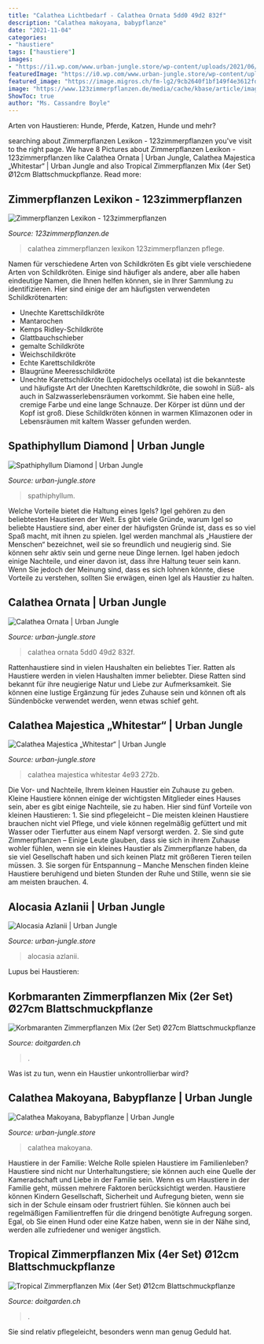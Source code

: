 ```yaml
---
title: "Calathea Lichtbedarf - Calathea Ornata 5dd0 49d2 832f"
description: "Calathea makoyana, babypflanze"
date: "2021-11-04"
categories:
- "haustiere"
tags: ["haustiere"]
images:
- "https://i1.wp.com/www.urban-jungle.store/wp-content/uploads/2021/06/196758371_315263430259777_2033399355899771181_n.jpg?resize=1536%2C1536&amp;ssl=1"
featuredImage: "https://i0.wp.com/www.urban-jungle.store/wp-content/uploads/2020/04/53571E1E-272B-4E93-8C0C-945BFB92AE13-scaled.jpeg?fit=2560%2C2560&amp;ssl=1"
featured_image: "https://image.migros.ch/fm-lg2/9cb2640f1bf149f4e3612fd32559c6dc7b058e5c/korbmaranten-zimmerpflanzen-mix-2er-set-o27cm-blattschmuckpf.jpg"
image: "https://www.123zimmerpflanzen.de/media/cache/kbase/article/image/240x240_co_ar_tr_85/Calathea_.jpg"
ShowToc: true
author: "Ms. Cassandre Boyle"
---
```



Arten von Haustieren: Hunde, Pferde, Katzen, Hunde und mehr?

	

		
searching about Zimmerpflanzen Lexikon - 123zimmerpflanzen you've visit to the right page. We have 8 Pictures about Zimmerpflanzen Lexikon - 123zimmerpflanzen like Calathea Ornata | Urban Jungle, Calathea Majestica „Whitestar“ | Urban Jungle and also Tropical Zimmerpflanzen Mix (4er Set) Ø12cm Blattschmuckpflanze. Read more:
		
    
## Zimmerpflanzen Lexikon - 123zimmerpflanzen

<img loading=lazy src="https://www.123zimmerpflanzen.de/media/cache/kbase/article/image/240x240_co_ar_tr_85/Calathea_.jpg" onerror="this.onerror=null;this.src='https://tse4.mm.bing.net/th?id=OIP.PDZFpy4wZ1BY-053e0GhIgAAAA&amp;pid=15.1';" alt="Zimmerpflanzen Lexikon - 123zimmerpflanzen">

_Source: 123zimmerpflanzen.de_

>calathea zimmerpflanzen lexikon 123zimmerpflanzen pflege. 

	

Namen für verschiedene Arten von Schildkröten
Es gibt viele verschiedene Arten von Schildkröten. Einige sind häufiger als andere, aber alle haben eindeutige Namen, die Ihnen helfen können, sie in Ihrer Sammlung zu identifizieren. Hier sind einige der am häufigsten verwendeten Schildkrötenarten:
- Unechte Karettschildkröte
- Mantarochen
- Kemps Ridley-Schildkröte
- Glattbauchschieber
- gemalte Schildkröte
- Weichschildkröte
- Echte Karettschildkröte
- Blaugrüne Meeresschildkröte
 - Unechte Karettschildkröte (Lepidochelys ocellata) ist die bekannteste und häufigste Art der Unechten Karettschildkröte, die sowohl in Süß- als auch in Salzwasserlebensräumen vorkommt. Sie haben eine helle, cremige Farbe und eine lange Schnauze. Der Körper ist dünn und der Kopf ist groß. Diese Schildkröten können in warmen Klimazonen oder in Lebensräumen mit kaltem Wasser gefunden werden.

    
## Spathiphyllum Diamond | Urban Jungle

<img loading=lazy src="https://i1.wp.com/www.urban-jungle.store/wp-content/uploads/2021/06/196758371_315263430259777_2033399355899771181_n.jpg?resize=1536%2C1536&amp;ssl=1" onerror="this.onerror=null;this.src='https://tse2.mm.bing.net/th?id=OIP.XcXDaBhA0Xcm3D_DNxGWiQHaHa&amp;pid=15.1';" alt="Spathiphyllum Diamond | Urban Jungle">

_Source: urban-jungle.store_

>spathiphyllum. 

	

Welche Vorteile bietet die Haltung eines Igels?
Igel gehören zu den beliebtesten Haustieren der Welt. Es gibt viele Gründe, warum Igel so beliebte Haustiere sind, aber einer der häufigsten Gründe ist, dass es so viel Spaß macht, mit ihnen zu spielen. Igel werden manchmal als „Haustiere der Menschen“ bezeichnet, weil sie so freundlich und neugierig sind. Sie können sehr aktiv sein und gerne neue Dinge lernen. Igel haben jedoch einige Nachteile, und einer davon ist, dass ihre Haltung teuer sein kann. Wenn Sie jedoch der Meinung sind, dass es sich lohnen könnte, diese Vorteile zu verstehen, sollten Sie erwägen, einen Igel als Haustier zu halten.

    
## Calathea Ornata | Urban Jungle

<img loading=lazy src="https://i1.wp.com/www.urban-jungle.store/wp-content/uploads/2020/04/B71C1AC1-5DD0-49D2-832F-5ED855D4998F-scaled.jpeg?fit=2560%2C2560&amp;ssl=1" onerror="this.onerror=null;this.src='https://tse1.mm.bing.net/th?id=OIP.mZ5UQ4_9pgRAyINvBHWpVAHaHa&amp;pid=15.1';" alt="Calathea Ornata | Urban Jungle">

_Source: urban-jungle.store_

>calathea ornata 5dd0 49d2 832f. 

	

Rattenhaustiere sind in vielen Haushalten ein beliebtes Tier.
Ratten als Haustiere werden in vielen Haushalten immer beliebter. Diese Ratten sind bekannt für ihre neugierige Natur und Liebe zur Aufmerksamkeit. Sie können eine lustige Ergänzung für jedes Zuhause sein und können oft als Sündenböcke verwendet werden, wenn etwas schief geht.

    
## Calathea Majestica „Whitestar“ | Urban Jungle

<img loading=lazy src="https://i0.wp.com/www.urban-jungle.store/wp-content/uploads/2020/04/53571E1E-272B-4E93-8C0C-945BFB92AE13-scaled.jpeg?fit=2560%2C2560&amp;ssl=1" onerror="this.onerror=null;this.src='https://tse3.mm.bing.net/th?id=OIP.k76fNlUmqVw_OESTL2h1HQHaHa&amp;pid=15.1';" alt="Calathea Majestica „Whitestar“ | Urban Jungle">

_Source: urban-jungle.store_

>calathea majestica whitestar 4e93 272b. 

	

Die Vor- und Nachteile, Ihrem kleinen Haustier ein Zuhause zu geben.
Kleine Haustiere können einige der wichtigsten Mitglieder eines Hauses sein, aber es gibt einige Nachteile, sie zu haben. Hier sind fünf Vorteile von kleinen Haustieren: 1. Sie sind pflegeleicht – Die meisten kleinen Haustiere brauchen nicht viel Pflege, und viele können regelmäßig gefüttert und mit Wasser oder Tierfutter aus einem Napf versorgt werden. 2. Sie sind gute Zimmerpflanzen – Einige Leute glauben, dass sie sich in ihrem Zuhause wohler fühlen, wenn sie ein kleines Haustier als Zimmerpflanze haben, da sie viel Gesellschaft haben und sich keinen Platz mit größeren Tieren teilen müssen. 3. Sie sorgen für Entspannung – Manche Menschen finden kleine Haustiere beruhigend und bieten Stunden der Ruhe und Stille, wenn sie sie am meisten brauchen. 4.

    
## Alocasia Azlanii | Urban Jungle

<img loading=lazy src="https://i0.wp.com/www.urban-jungle.store/wp-content/uploads/2021/04/178400706_318208146388095_7927590255568526958_n.jpg?resize=1536%2C1536&amp;ssl=1" onerror="this.onerror=null;this.src='https://tse3.mm.bing.net/th?id=OIP.wwENotGAKUxXPsERlMl72wHaHa&amp;pid=15.1';" alt="Alocasia Azlanii | Urban Jungle">

_Source: urban-jungle.store_

>alocasia azlanii. 

	

Lupus bei Haustieren:

    
## Korbmaranten Zimmerpflanzen Mix (2er Set) Ø27cm Blattschmuckpflanze

<img loading=lazy src="https://image.migros.ch/fm-lg2/9cb2640f1bf149f4e3612fd32559c6dc7b058e5c/korbmaranten-zimmerpflanzen-mix-2er-set-o27cm-blattschmuckpf.jpg" onerror="this.onerror=null;this.src='https://tse1.mm.bing.net/th?id=OIP.tD_uQV4lLuxZsmN-Dk3pAQHaEu&amp;pid=15.1';" alt="Korbmaranten Zimmerpflanzen Mix (2er Set) Ø27cm Blattschmuckpflanze">

_Source: doitgarden.ch_

>. 

	

Was ist zu tun, wenn ein Haustier unkontrollierbar wird?

    
## Calathea Makoyana, Babypflanze | Urban Jungle

<img loading=lazy src="https://i0.wp.com/www.urban-jungle.store/wp-content/uploads/2021/03/159769826_883480895764186_8863636271525228949_n.jpg?w=2048&amp;ssl=1" onerror="this.onerror=null;this.src='https://tse1.mm.bing.net/th?id=OIP.XyAOFlXq-abGaWvXdDxnVgHaHa&amp;pid=15.1';" alt="Calathea Makoyana, Babypflanze | Urban Jungle">

_Source: urban-jungle.store_

>calathea makoyana. 

	

Haustiere in der Familie: Welche Rolle spielen Haustiere im Familienleben?
Haustiere sind nicht nur Unterhaltungstiere; sie können auch eine Quelle der Kameradschaft und Liebe in der Familie sein. Wenn es um Haustiere in der Familie geht, müssen mehrere Faktoren berücksichtigt werden. Haustiere können Kindern Gesellschaft, Sicherheit und Aufregung bieten, wenn sie sich in der Schule einsam oder frustriert fühlen. Sie können auch bei regelmäßigen Familientreffen für die dringend benötigte Aufregung sorgen. Egal, ob Sie einen Hund oder eine Katze haben, wenn sie in der Nähe sind, werden alle zufriedener und weniger ängstlich.

    
## Tropical Zimmerpflanzen Mix (4er Set) Ø12cm Blattschmuckpflanze

<img loading=lazy src="https://image.migros.ch/fm-md/bdf8f4abb312297060ffedb112b509d2adff4ea8.jpg" onerror="this.onerror=null;this.src='https://tse2.mm.bing.net/th?id=OIP.thhCXLA0Gut0N9Bz-WCHhQAAAA&amp;pid=15.1';" alt="Tropical Zimmerpflanzen Mix (4er Set) Ø12cm Blattschmuckpflanze">

_Source: doitgarden.ch_

>. 

	

Sie sind relativ pflegeleicht, besonders wenn man genug Geduld hat.

